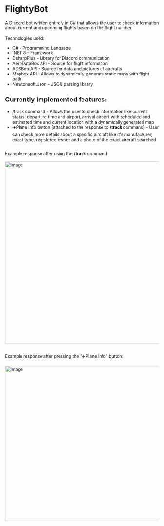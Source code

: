 # FlightyBot
A Discord bot written entirely in C# that allows the user to check information about current and upcoming flights based on the flight number. 
<br>
<br>
Technologies used:
- C# - Programming Language
- .NET 8 - Framework
- DsharpPlus - Library for Discord communication
- AeroDataBox API - Source for flight information
- ADSBdb API - Source for data and pictures of aircrafts
- Mapbox API - Allows to dynamically generate static maps with flight path
- Newtonsoft.Json - JSON parsing library

## Currently implemented features:
- /track command - Allows the user to check information like current status, departure time and airport, arrival airport with scheduled and estimated time and current location with a dynamically generated map
- ✈️Plane Info button [attached to the response to **/track** command] - User can check more details about a specific aircraft like it's manufacturer, exact type, registered owner and a photo of the exact aircraft searched


##
Example response after using the **/track** command:
<br>
<br>
<img width="517" height="595" alt="image" src="https://github.com/user-attachments/assets/03839afe-b54b-4ec4-b51a-db8215728fac" />

<br>
Example response after pressing the "✈️Plane Info" button:
<br>
<br>
<img width="520" height="506" alt="image" src="https://github.com/user-attachments/assets/10592e7b-c896-4865-b1ac-1b36f381cc1e" />

